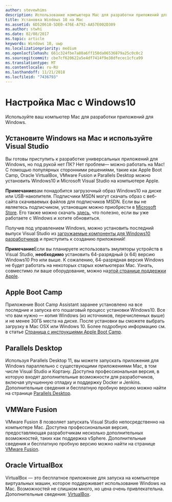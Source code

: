 ```yaml
---
author: stevewhims
description: Использование компьютера Mac для разработки приложений для Windows.
title: Установка Windows 10 на Mac
ms.assetid: 6D520610-5DE0-476E-A792-AA57E002D309
ms.author: stwhi
ms.date: 02/08/2017
ms.topic: article
keywords: Windows 10, uwp
ms.localizationpriority: medium
ms.openlocfilehash: 661c324fbe7a80a6ff150da06536879a25c0c0c2
ms.sourcegitcommit: cbe7cf620622a5e4df7414f9e38dfecec1cfca99
ms.translationtype: MT
ms.contentlocale: ru-RU
ms.lasthandoff: 11/21/2018
ms.locfileid: "7436793"
---
```

# <a name="setting-up-your-mac-with-windows-10"></a>Настройка Mac с Windows10


Используйте ваш компьютер Mac для разработки приложений для Windows.

## <a name="run-windows-on-your-mac-and-use-visual-studio"></a>Установите Windows на Mac и используйте Visual Studio

Вы готовы приступить к разработке универсальных приложений для Windows, но под рукой нет ПК? Нет проблем— можно работать на Mac! С помощью популярных сторонними решениями, такие как Apple Boot Camp, Oracle VirtualBox, VMware Fusion и Parallels Desktop можно установить Windows10 и Microsoft Visual Studio на компьютере Apple.

**Примечание**вам понадобится загрузочный образ Windows10 на диске или USB-накопителя. Подписчики MSDN могут скачать образ с веб-сайта скачиваемых файлов для подписчиков MSDN. Если вы не являетесь подписчиком, установщик можно приобрести в [Microsoft Store](http://apps.microsoft.com/windows/app). Его также можно скачать [здесь](http://go.microsoft.com/fwlink/?LinkId=623906), что полезно, если вы уже работаете с Windows и хотите обновиться.

Получив под управлением Windows, можно установить последний выпуск Visual Studio из [загружаемые компоненты для Windows10 разработчиков](https://developer.microsoft.com/en-us/windows/downloads) и приступить к созданию приложений!

**Примечание**Если вы планируете использовать эмуляторы устройств в Visual Studio, **необходимо** установить 64-разрядный (x 64) версию Windows10 Pro или выше. К сожалению, 64-разрядная версия Windows не будет работать на некоторых старых компьютерах Mac. Узнать, совместимо ли ваше оборудование, можно на[этой странице поддержки Apple](http://go.microsoft.com/fwlink/p/?LinkID=397959).

## <a name="apple-boot-camp"></a>Apple Boot Camp

Приложение Boot Camp Assistant заранее установлено на все последние и запуска его пошаговый процесс установки Windows10. Все что вам нужно — копия Windows (из источников, перечисленных выше) и не менее 30ГБ места на диске. После установки вы сможете выбрать загрузку в Mac OSX или Windows 10. Более подробную информацию см. в статье [Страница с инструкциями Apple Boot Camp](http://go.microsoft.com/fwlink/?LinkId=623912).

## <a name="parallels-desktop"></a>Parallels Desktop

Используя Parallels Desktop 11, вы можете запускать приложения для Windows параллельно с существующими приложениями Mac, в том числе Visual Studio и Кортану. Доступна профессиональная версия, в которую входят дополнительные возможности для разработчиков, включая улучшенную отладку и поддержку Docker и Jenkins. Дополнительные сведения и бесплатную пробную версию можно найти на странице [Parallels Desktop](http://go.microsoft.com/fwlink/p/?LinkId=281827).

## <a name="vmware-fusion"></a>VMWare Fusion

VMware Fusion 8 позволяет запускать Visual Studio непосредственно на компьютере Mac. Доступна профессиональная версия, предоставляющая разработчикам несколько дополнительных возможностей, таких как поддержка vSphere. Дополнительные сведения и бесплатную пробную версию можно найти на странице [VMware Fusion](http://go.microsoft.com/fwlink/p/?LinkId=281826).

## <a name="oracle-virtualbox"></a>Oracle VirtualBox

VirtualBox — это бесплатное приложение для запуска на компьютере виртуальных машин, которое поддерживает использование Windows на Mac. Возможностей не слишком много, но цена очень привлекательна. Дополнительные сведения: [VirtualBox](http://go.microsoft.com/fwlink/p/?LinkId=280599).

